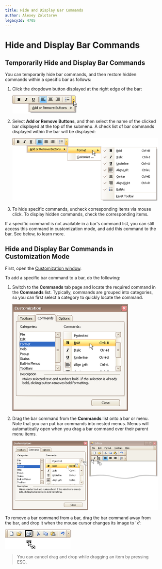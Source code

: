 ```yaml
---
title: Hide and Display Bar Commands
author: Alexey Zolotarev
legacyId: 4705
---
```

# Hide and Display Bar Commands
## Temporarily Hide and Display Bar Commands
You can temporarily hide bar commands, and then restore hidden commands within a specific bar as follows:
1. Click the dropdown button displayed at the right edge of the bar:
	
	![EU_XtraBars_Bar_DropdownButton](../../../images/img7724.png)
2. Select **Add or Remove Buttons**, and then select the name of the clicked bar displayed at the top of the submenu. A check list of bar commands displayed within the bar will be displayed:
	
	![EU_XtraBars_Bar_DropdownButton_CustomiizationMenu](../../../images/img7725.png)
3. To hide specific commands, uncheck corresponding items via mouse click. To display hidden commands, check the corresponding items.

If a specific command is not available in a bar's command list, you can still access this command in customization mode, and add this command to the bar. See below, to learn more.

## Hide and Display Bar Commands in Customization Mode
First, open the [Customization window](open-toolbar-customization-window.md).

To add a specific bar command to a bar, do the following:

1. Switch to the **Commands** tab page and locate the required command in the **Commands** list. Typically, commands are grouped into categories, so you can first select a category to quickly locate the command.
	
	![EU_XtraBars_CustomizationWindow_SelectBarCommand](../../../images/img7727.png)
2. Drag the bar command from the **Commands** list onto a bar or menu. Note that you can put bar commands into nested menus. Menus will automatically open when you drag a bar command over their parent menu items.
	
	![EU_XtraBars_DragFromCustomizationForm](../../../images/img7729.png)

To remove a bar command from a bar, drag the bar command away from the bar, and drop it when the mouse cursor changes its image to 'x':

![EU_XtraBars_HideCommandByDragging](../../../images/img7728.png)

> You can cancel drag and drop while dragging an item by pressing ESC.